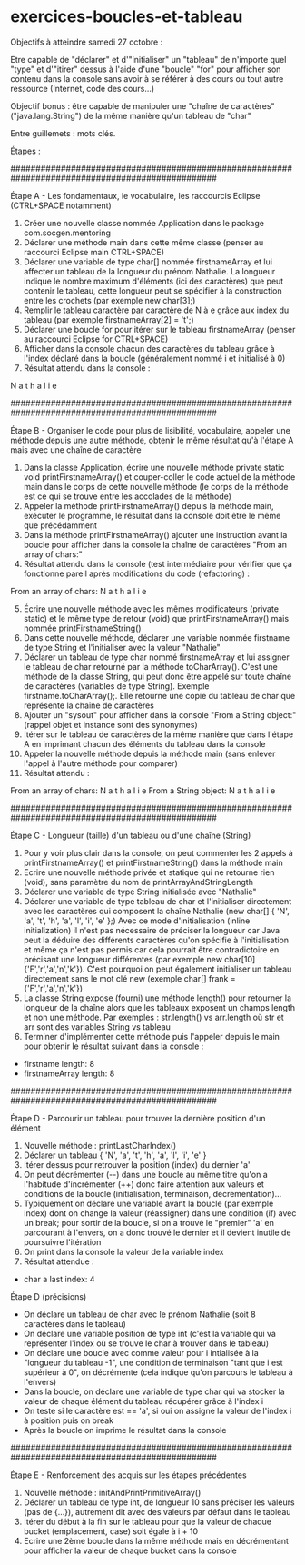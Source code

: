 # exercices-boucles-et-tableau

Objectifs à atteindre samedi 27 octobre :

Etre capable de "déclarer" et d'"initialiser" un "tableau" de n'importe quel "type" et 
d'"itirer" dessus à l'aide d'une "boucle" "for" pour afficher son contenu dans la console sans avoir 
à se référer à des cours ou tout autre ressource (Internet, code des cours...)

Objectif bonus : être capable de manipuler une "chaîne de caractères" ("java.lang.String") 
de la même manière qu'un tableau de "char"

Entre guillemets : mots clés.

Étapes :

#################################################################################################

Étape A - Les fondamentaux, le vocabulaire, les raccourcis Eclipse (CTRL+SPACE notamment)

1. Créer une nouvelle classe nommée Application dans le package com.socgen.mentoring
2. Déclarer une méthode main dans cette même classe (penser au raccourci Eclipse main CTRL+SPACE)
3. Déclarer une variable de type char[] nommée firstnameArray et lui affecter un tableau de la longueur
   du prénom Nathalie. La longueur indique le nombre maximum d'éléments (ici des caractères) que peut contenir le
   tableau, cette longueur peut se spécifier à la construction entre les crochets (par exemple new char[3];)
4. Remplir le tableau caractère par caractère de N à e grâce aux index du tableau (par exemple firstnameArray[2] = 't';)
5. Déclarer une boucle for pour itérer sur le tableau firstnameArray (penser au raccourci Eclipse for CTRL+SPACE)
6. Afficher dans la console chacun des caractères du tableau grâce à l'index déclaré dans la boucle (généralement 
   nommé i et initialisé à 0)
7. Résultat attendu dans la console :

N
a
t
h
a
l
i
e

#################################################################################################

Étape B - Organiser le code pour plus de lisibilité, vocabulaire, appeler une méthode depuis une autre méthode, obtenir le même résultat 
   qu'à l'étape A mais avec une chaîne de caractère

1. Dans la classe Application, écrire une nouvelle méthode private static void printFirstnameArray() et couper-coller
   le code actuel de la méthode main dans le corps de cette nouvelle méthode (le corps de la méthode est ce qui
   se trouve entre les accolades de la méthode)
2. Appeler la méthode printFirstnameArray() depuis la méthode main, exécuter le programme, le résultat dans la console 
   doit être le même que précédamment
3. Dans la méthode printFirstnameArray() ajouter une instruction avant la boucle pour afficher dans la console la chaîne de caractères 
   "From an array of chars:"
4. Résultat attendu dans la console (test intermédiaire pour vérifier que ça fonctionne pareil après modifications du code (refactoring) :

From an array of chars:
N
a
t
h
a
l
i
e

5. Écrire une nouvelle méthode avec les mêmes modificateurs (private static) et le même type de retour (void) que printFirstnameArray() mais 
   nommée printFirstnameString()
6. Dans cette nouvelle méthode, déclarer une variable nommée firstname de type String et l'initialiser avec la valeur "Nathalie"
7. Déclarer un tableau de type char nommé firstnameArray et lui assigner le tableau de char retourné par la méthode toCharArray(). C'est une méthode 
   de la classe String, qui peut donc être appelé sur toute chaîne de caractères (variables de type String). Exemple firstname.toCharArray();. Elle 
   retourne une copie du tableau de char que représente la chaîne de caractères
8. Ajouter un "sysout" pour afficher dans la console "From a String object:" (rappel objet et instance sont des synonymes)
9. Itérer sur le tableau de caractères de la même manière que dans l'étape A en imprimant chacun des éléments du tableau dans la console
10. Appeler la nouvelle méthode depuis la méthode main (sans enlever l'appel à l'autre méthode pour comparer)
10. Résultat attendu :

From an array of chars:
N
a
t
h
a
l
i
e
From a String object:
N
a
t
h
a
l
i
e

#################################################################################################

Étape C - Longueur (taille) d'un tableau ou d'une chaîne (String)

1. Pour y voir plus clair dans la console, on peut commenter les 2 appels à printFirstnameArray() et printFirstnameString() dans la méthode main
2. Ecrire une nouvelle méthode privée et statique qui ne retourne rien (void), sans paramètre du nom de printArrayAndStringLength
3. Déclarer une variable de type String initialisée avec "Nathalie"
4. Déclarer une variable de type tableau de char et l'initialiser directement avec les caractères qui composent la chaîne Nathalie 
   (new char[] { 'N', 'a', 't', 'h', 'a', 'l', 'i', 'e' };) Avec ce mode d'initialisation (inline initialization) il n'est pas nécessaire de préciser 
   la longueur car Java peut la déduire des différents caractères qu'on spécifie à l'initialisation et même ça n'est pas permis car cela pourrait 
   être contradictoire en précisant une longueur différentes (par exemple new char[10] {'F','r','a','n','k'}).
   C'est pourquoi on peut également initialiser un tableau directement sans le mot clé new (exemple char[] frank = {'F','r','a','n','k'})
5. La classe String expose (fourni) une méthode length() pour retourner la longueur de la chaîne alors que les tableaux exposent un champs length 
   et non une méthode. Par exemples : str.length() vs arr.length où str et arr sont des variables String vs tableau
6. Terminer d'implémenter cette méthode puis l'appeler depuis le main pour obtenir le résultat suivant dans la console :

- firstname length: 8
- firstnameArray length: 8

#################################################################################################

Étape D - Parcourir un tableau pour trouver la dernière position d'un élément

1. Nouvelle méthode : printLastCharIndex()
2. Déclarer un tableau { 'N', 'a', 't', 'h', 'a', 'l', 'i', 'e' }
3. Itérer dessus pour retrouver la position (index) du dernier 'a'
4. On peut décrémenter (--) dans une boucle au même titre qu'on a l'habitude d'incrémenter (++) donc faire attention aux valeurs et conditions
   de la boucle (initialisation, terminaison, decrementation)...
5. Typiquement on déclare une variable avant la boucle (par exemple index) dont on change la valeur (réassigner) dans une condition (if) avec un break; 
   pour sortir de la boucle, si on a trouvé le "premier" 'a' en parcourant à l'envers, on a donc trouvé le dernier et il devient 
   inutile de poursuivre l'itération
6. On print dans la console la valeur de la variable index
7. Résultat attendue :

- char a last index: 4

Étape D (précisions)

- On déclare un tableau de char avec le prénom Nathalie (soit 8 caractères dans le tableau)
- On déclare une variable position de type int (c'est la variable qui va représenter l'index où se trouve le char à trouver dans le tableau)
- On déclare une boucle avec comme valeur pour i intialisée à la "longueur du tableau -1", une condition de terminaison "tant que i est supérieur à 0", on décrémente (cela indique qu'on parcours le tableau à l'envers)
- Dans la boucle, on déclare une variable de type char qui va stocker la valeur de chaque élément du tableau récupérer grâce à l'index i
- On teste si le caractère est == 'a', si oui on assigne la valeur de l'index i à position puis on break
- Après la boucle on imprime le résultat dans la console

#################################################################################################

Étape E - Renforcement des acquis sur les étapes précédentes

1. Nouvelle méthode : initAndPrintPrimitiveArray()
2. Déclarer un tableau de type int, de longueur 10 sans préciser les valeurs (pas de {...}), autrement dit avec des valeurs par défaut dans le tableau
3. Itérer du début à la fin sur le tableau pour que la valeur de chaque bucket (emplacement, case) soit égale à i + 10
4. Ecrire une 2ème boucle dans la même méthode mais en décrémentant pour afficher la valeur de chaque bucket dans la console
